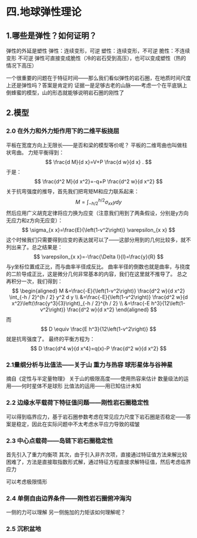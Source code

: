 # 四.地球弹性理论
## 1.哪些是弹性？如何证明？
弹性的外延是塑性
弹性：连续变形，可逆
塑性：连续变形，不可逆
脆性：不连续变形 不可逆
弹性可直接变成脆性（冷的岩石受到高压），也可以变成塑性（热的情况下高压）

一个很重要的问题在于特征时间——那么我们看似弹性的岩石圈，在地质时间尺度上还是弹性吗？答案是肯定的
证据一是足够古老的山脉——考虑一个在平底锅上倒蜂蜜的模型，山的形态就能够说明岩石圈的刚性了
## 2.模型
### 2.0 在外力和外力矩作用下的二维平板挠屈
平板在宽度方向上无限长——是否和梁的模型等价呢？
平板的二维弯曲也叫做柱状弯曲。
力矩平衡得到：
$$
\frac{d M}{d x}=V+P \frac{d w}{d x} .
$$
于是：
$$
\frac{d^2 M}{d x^2}=-q+P \frac{d^2 w}{d x^2}
$$
关于抗弯强度的推导，首先我们把弯矩M和应力联系起来：
$$
M=\int_{-h / 2}^{h / 2} \sigma_{x x} y d y
$$
然后应用广义胡克定律将应力换为应变（注意我们用到了两条假设，分别是y方向无应力和z方向无应变）：
$$
\sigma_{x x}=\frac{E}{\left(1-v^2\right)} \varepsilon_{x x}
$$
这个时候我们只需要得到应变的表达就可以了——这部分用到的几何比较多，就不列出来了。总之结果是：
$$
\varepsilon_{x x}=-\frac{\Delta l}{l}=\frac{y}{R}
$$
与y坐标位置成正比，而与曲率半径成反比。
曲率半径的倒数也就是曲率，与挠度的二阶导成正比，这是微分几何非常基本的内容，我们在这里就不推导了。
总之再积分一次，我们得到：
$$
\begin{aligned}
M &=\frac{-E}{\left(1-v^2\right)} \frac{d^2 w}{d x^2} \int_{-h / 2}^{h / 2} y^2 d y \\
&=\frac{-E}{\left(1-v^2\right)} \frac{d^2 w}{d x^2}\left(\frac{y^3}{3}\right)_{-h / 2}^{h / 2} \\
&=\frac{-E h^3}{12\left(1-v^2\right)} \frac{d^2 w}{d x^2}
\end{aligned}
$$
而
$$
D \equiv \frac{E h^3}{12\left(1-v^2\right)}
$$
就是抗弯强度了。
最终的平衡方程为：
$$
D \frac{d^4 w}{d x^4}=q(x)-P \frac{d^2 w}{d x^2}
$$
### 2.1量纲分析与比值法——关于山 重力与热容 球形星体与谷神星
摘自《定性与半定量物理》
关于山的极限高度——使用热容来估计
数量级法的运用——何时星体不是球形
比值法的运用——用已知估计未知

### 2.2 边缘水平载荷下特征值问题——刚性岩石圈稳定性
可以得到临界应力，基于岩石圈参数考虑在常见应力尺度下岩石圈是否稳定——答案是稳定，因此在实际问题中不太考虑水平应力导致的褶皱
### 2.3 中心点载荷——岛链下岩石圈稳定性
首先引入了重力均衡项
其次，由于引入非齐次项，直接通过特征值方法来解比较困难了，方法是直接取指数形式解，通过特征方程直接求解特征值，然后考虑临界应力

可以考虑极限情形
### 2.4 单侧自由边界条件——刚性岩石圈俯冲海沟
一侧的力可以理解
另一侧施加的力矩该如何理解呢？
### 2.5 沉积盆地
<!--stackedit_data:
eyJoaXN0b3J5IjpbMTc2NTc1OTAxXX0=
-->